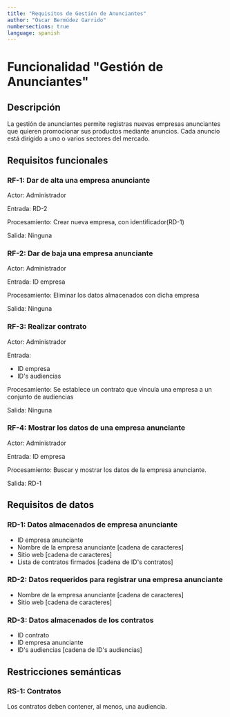 ```yaml
---
title: "Requisitos de Gestión de Anunciantes"
author: "Óscar Bermúdez Garrido"
numbersections: true
language: spanish
---
```


# Funcionalidad "Gestión de Anunciantes"

## Descripción
La gestión de anunciantes permite registras nuevas empresas anunciantes que quieren promocionar sus productos mediante anuncios. Cada anuncio está dirigido a uno o varios sectores del mercado. 


## Requisitos funcionales

### RF-1: Dar de alta una empresa anunciante

Actor:
Administrador

Entrada:
RD-2

Procesamiento:
Crear nueva empresa, con identificador(RD-1)

Salida:
Ninguna

### RF-2: Dar de baja una empresa anunciante

Actor:
Administrador

Entrada:
ID empresa

Procesamiento:
Eliminar los datos almacenados con dicha empresa

Salida:
Ninguna

### RF-3: Realizar contrato

Actor:
Administrador

Entrada:
 - ID empresa
 - ID's audiencias

Procesamiento:
Se establece un contrato que vincula una empresa a un conjunto de audiencias

Salida:
Ninguna

### RF-4: Mostrar los datos de una empresa anunciante

Actor:
Administrador

Entrada:
ID empresa

Procesamiento:
Buscar y mostrar los datos de la empresa anunciante.

Salida:
RD-1

## Requisitos de datos

### RD-1: Datos almacenados de empresa anunciante
 - ID empresa anunciante
 - Nombre de la empresa anunciante [cadena de caracteres]
 - Sitio web [cadena de caracteres]
 - Lista de contratos firmados [cadena de ID's contratos]
### RD-2: Datos requeridos para registrar una empresa anunciante
 - Nombre de la empresa anunciante 	[cadena de caracteres]
 - Sitio web [cadena de caracteres]
### RD-3: Datos almacenados de los contratos
 - ID contrato
 - ID empresa anunciante
 - ID's audiencias [cadena de ID's audiencias]

## Restricciones semánticas

### RS-1: Contratos
Los contratos deben contener, al menos, una audiencia.

